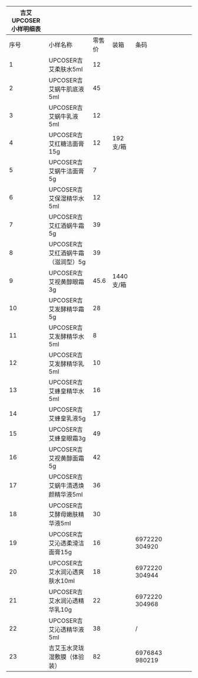 | 吉艾UPCOSER小样明细表 |                       |      |         |                |   |   |   |   |
|----------------|-----------------------|------|---------|----------------|---|---|---|---|
| 序号             | 小样名称                  | 零售价  | 装箱      | 条码             |   |   |   |   |
| 1              | UPCOSER吉艾柔肤水5ml       | 12   |         |                |   |   |   |   |
| 2              | UPCOSER吉艾蜗牛肌底液5ml     | 45   |         |                |   |   |   |   |
| 3              | UPCOSER吉艾蜗牛乳液5ml      | 12   |         |                |   |   |   |   |
| 4              | UPCOSER吉艾红糖洁面膏15g     | 12   | 192支/箱  |                |   |   |   |   |
| 5              | UPCOSER吉艾蜗牛洁面膏5g      | 7    |         |                |   |   |   |   |
| 6              | UPCOSER吉艾保湿精华水5ml     | 12   |         |                |   |   |   |   |
| 7              | UPCOSER吉艾红酒蜗牛霜5g      | 39   |         |                |   |   |   |   |
| 8              | UPCOSER吉艾红酒蜗牛霜（滋润型）5g | 39   |         |                |   |   |   |   |
| 9              | UPCOSER吉艾视黄醇眼霜3g      | 45.6 | 1440支/箱 |                |   |   |   |   |
| 10             | UPCOSER吉艾发酵精华霜5g      | 28   |         |                |   |   |   |   |
| 11             | UPCOSER吉艾发酵精华水5ml     | 8    |         |                |   |   |   |   |
| 12             | UPCOSER吉艾发酵精华乳5ml     | 10   |         |                |   |   |   |   |
| 13             | UPCOSER吉艾蜂皇精华水5ml     | 16   |         |                |   |   |   |   |
| 14             | UPCOSER吉艾蜂皇乳液5g       | 17   |         |                |   |   |   |   |
| 15             | UPCOSER吉艾蜂皇眼霜3g       | 49   |         |                |   |   |   |   |
| 16             | UPCOSER吉艾视黄醇面霜5g      | 42   |         |                |   |   |   |   |
| 17             | UPCOSER吉艾蜗牛清透焕颜精华液5ml | 36   |         |                |   |   |   |   |
| 18             | UPCOSER吉艾酵母嫩肤精华液5ml   | 30   |         |                |   |   |   |   |
| 19             | UPCOSER吉艾沁透柔滑洁面膏15g   | 16   |         | 6972220 304920 |   |   |   |   |
| 20             | UPCOSER吉艾水润沁透爽肤水10ml  | 18   |         | 6972220 304944 |   |   |   |   |
| 21             | UPCOSER吉艾水润沁透精华乳10g   | 22   |         | 6972220 304968 |   |   |   |   |
| 22             | UPCOSER吉艾沁透精华液5ml     | 38   |         | /              |   |   |   |   |
| 23             | 吉艾玉水灵珑湿敷膜（体验装）        | 82   |         | 6976843 980219 |   |   |   |   |

